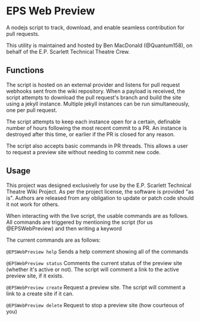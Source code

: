 # EPS Web Preview
A nodejs script to track, download, and enable seamless contribution for pull requests.

This utility is maintained and hosted by Ben MacDonald (@Quantum158), on behalf of the E.P. Scarlett Technical Theatre Crew.


## Functions
The script is hosted on an external provider and listens for pull request webhooks sent from the wiki repository. When a payload is received, the script attempts to download the pull request's branch and build the site using a jekyll instance. Multiple jekyll instances can be run simultaneously, one per pull request. 

The script attempts to keep each instance open for a certain, definable number of hours following the most recent commit to a PR. An instance is destroyed after this time, or earlier if the PR is closed for any reason.

The script also accepts basic commands in PR threads. This allows a user to request a preview site without needing to commit new code.

## Usage
This project was designed exclusively for use by the E.P. Scarlett Technical Theatre Wiki Project. As per the project license, the software is provided "as is". Authors are released from any obligation to update or patch code should it not work for others.  

When interacting with the live script, the usable commands are as follows. All commands are triggered by mentioning the script (for us @EPSWebPreview) and then writing a keyword

The current commands are as follows:


`@EPSWebPreview help` Sends a help comment showing all of the commands

`@EPSWebPreview status` Comments the current status of the preview site (whether it's active or not). The script will comment a link to the active preview site, if it exists.

`@EPSWebPreview create` Request a preview site. The script will comment a link to a create site if it can.

`@EPSWebPreview delete` Request to stop a preview site (how courteous of you)